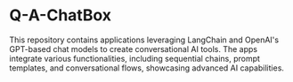 # Q-A-ChatBox
This repository contains applications leveraging LangChain and OpenAI's GPT-based chat models to create conversational AI tools. The apps integrate various functionalities, including sequential chains, prompt templates, and conversational flows, showcasing advanced AI capabilities.
